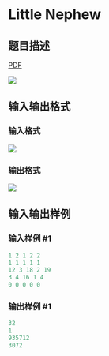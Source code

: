 # Little Nephew

## 题目描述

[problemUrl]: https://uva.onlinejudge.org/index.php?option=com_onlinejudge&Itemid=8&category=279&page=show_problem&problem=3906

[PDF](https://uva.onlinejudge.org/external/124/p12463.pdf)

![](https://cdn.luogu.com.cn/upload/vjudge_pic/UVA12463/9615e54d6b9f58c9f7368351da492e77b1669d4c.png)

## 输入输出格式

### 输入格式

![](https://cdn.luogu.com.cn/upload/vjudge_pic/UVA12463/abeb5ac7cefa5564b345a31f99f463bab1aaedc7.png)

### 输出格式

![](https://cdn.luogu.com.cn/upload/vjudge_pic/UVA12463/d2a45c0b18740bc07826d927c61b4ecd0f78d759.png)

## 输入输出样例

### 输入样例 #1

```cpp
1 2 1 2 2
1 1 1 1 1
12 3 18 2 19
3 4 16 1 4
0 0 0 0 0
```


### 输出样例 #1

```cpp
32
1
935712
3072
```


